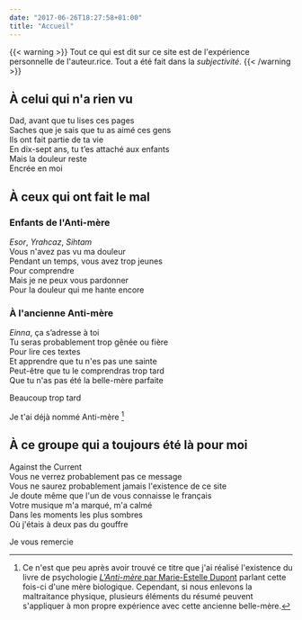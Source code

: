```yaml
---
date: "2017-06-26T18:27:58+01:00"
title: "Accueil"
---
```


{{< warning >}}
Tout ce qui est dit sur ce site est de l'expérience personnelle de l'auteur.rice. Tout a été fait dans la *subjectivité*. 
{{< /warning >}}

## À celui qui n'a rien vu  
Dad, avant que tu lises ces pages  
Saches que je sais que tu as aimé ces gens  
Ils ont fait partie de ta vie  
En dix-sept ans, tu t’es attaché aux enfants  
Mais la douleur reste  
Encrée en moi  

## À ceux qui ont fait le mal  
### Enfants de l'Anti-mère
*Esor*, *Yrahcaz*, *Sihtam*  
Vous n'avez pas vu ma douleur  
Pendant un temps, vous avez trop jeunes  
Pour comprendre  
Mais je ne peux vous pardonner  
Pour la douleur qui me hante encore

### À l'ancienne Anti-mère  
*Einna*, ça s’adresse à toi  
Tu seras probablement trop gênée ou fière  
Pour lire ces textes  
Et apprendre que tu n'es pas une sainte  
Peut-être que tu le comprendras trop tard  
Que tu n'as pas été la belle-mère parfaite

Beaucoup trop tard  

Je t'ai déjà nommé Anti-mère [^1]

## À ce groupe qui a toujours été là pour moi  
Against the Current  
Vous ne verrez probablement pas ce message  
Vous ne saurez probablement jamais l'existence de ce site  
Je doute même que l'un de vous connaisse le français  
Votre musique m'a marqué, m'a calmé  
Dans les moments les plus sombres  
Où j'étais à deux pas du gouffre  

Je vous remercie

[^1]: Ce n'est que peu après avoir trouvé ce titre que j'ai réalisé l'existence du livre de psychologie [*L'Anti-mère* par Marie-Estelle Dupont](https://www.leslibraires.ca/livres/l-anti-mere-marie-estelle-dupont-9782226461445.html) parlant cette fois-ci d'une mère biologique. Cependant, si nous enlevons la maltraitance physique, plusieurs éléments du résumé peuvent s'appliquer à mon propre expérience avec cette ancienne belle-mère.
